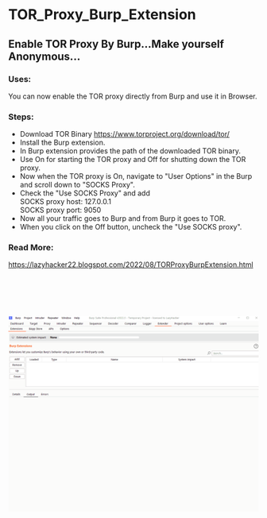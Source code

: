# TOR_Proxy_Burp_Extension
## Enable TOR Proxy By Burp...Make yourself Anonymous...

### Uses:
You can now enable the TOR proxy directly from Burp and use it in Browser.

### Steps: 
* Download TOR Binary https://www.torproject.org/download/tor/ </br>
* Install the Burp extension.</br>
* In Burp extension provides the path of the downloaded TOR binary.</br>
* Use On for starting the TOR proxy and Off for shutting down the TOR proxy.</br>
* Now when the TOR proxy is On, navigate to "User Options" in the Burp and scroll down to "SOCKS Proxy".</br>
* Check the "Use SOCKS Proxy" and add</br>
    SOCKS proxy host: 127.0.0.1</br>
    SOCKS proxy port: 9050</br>
* Now all your traffic goes to Burp and from Burp it goes to TOR.</br>
* When you click on the Off button, uncheck the "Use SOCKS proxy".</br>

### Read More:
https://lazyhacker22.blogspot.com/2022/08/TORProxyBurpExtension.html
</br>

</br>
</br>
</br>
</br>

![Alt Text](https://raw.githubusercontent.com/crazywifi/TOR_Proxy_Burp_Extension/main/TOR_Proxy_Burp_Extesnion.gif)
